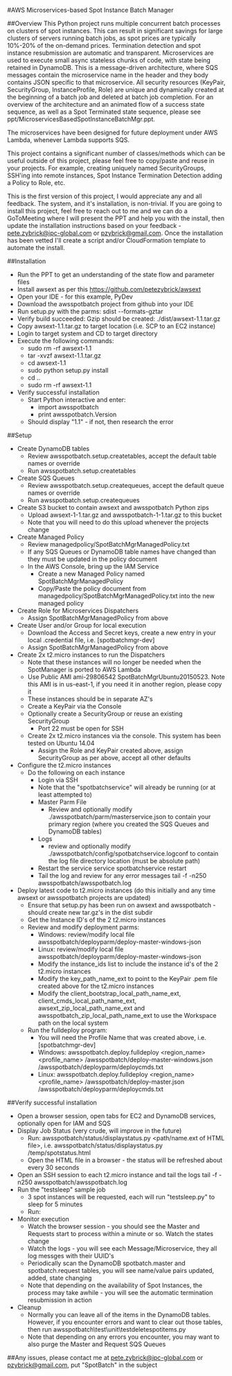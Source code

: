 #AWS Microservices-based Spot Instance Batch Manager

##Overview
This Python project runs multiple concurrent batch processes on clusters of spot instances. This can result in significant savings for large clusters of servers running batch jobs, as spot prices are typically 10%-20% of the on-demand prices.  Termination detection and spot instance
resubmission are automatic and transparent.  Microservices are used to execute small async stateless chunks of
code, with state being retained in DynamoDB.  This is a message-driven architecture, where SQS messages contain the microservice name
in the header and they body contains JSON specific to that microservice.  All security resources (KeyPair, SecurityGroup, InstanceProfile, Role) are unique and dynamically created at the beginning of a batch job and deleted at batch job completion. For an overview of the architecture and an animated flow of a success state sequence, as well as a Spot Terminated state sequence, please see ppt/MicroservicesBasedSpotInstanceBatchMgr.ppt. 

The microservices have been designed for future deployment under AWS Lambda, whenever Lambda supports SQS.

This project contains a significant number of classes/methods which can be useful outside of this project, please feel free to copy/paste and
reuse in your projects.  For example, creating uniquely named SecurityGroups, SSH'ing into remote instances, Spot Instance Termination Detection adding a Policy to Role, etc.

This is the first version of this project, I would appreciate any and all feedback. The system, and it's installation, is non-trivial.  If you are going to install this project, feel free
to reach out to me and we can do a GoToMeeting where I will present the PPT and help you with the install, then update the installation instructions based on your feedback - pete.zybrick@ipc-global.com or pzybrick@gmail.com.  Once the installation has been vetted I'll create a script and/or CloudFormation template to automate the install.

##Installation
* Run the PPT to get an understanding of the state flow and parameter files
* Install awsext as per this https://github.com/petezybrick/awsext
* Open your IDE - for this example, PyDev 
* Download the awsspotbatch project from github into your IDE
* Run setup.py with the parms: sdist --formats-gztar
* Verify build succeeded: Gzip should be created: ./dist/awsext-1.1.tar.gz
* Copy awsext-1.1.tar.gz to target location (i.e. SCP to an EC2 instance)
* Login to target system and CD to target directory
* Execute the following commands:
	* sudo rm -rf awsext-1.1
	* tar -xvzf awsext-1.1.tar.gz
	* cd awsext-1.1
	* sudo python setup.py install
	* cd ..
	* sudo rm -rf awsext-1.1
* Verify successful installation
	* Start Python interactive and enter:
		* import awsspotbatch 
		* print awsspotbatch.Version
	* Should display "1.1" - if not, then research the error
	
##Setup
* Create DynamoDB tables
	* Review awsspotbatch.setup.createtables, accept the default table names or override
	* Run awsspotbatch.setup.createtables
* Create SQS Queues
	* Review awsspotbatch.setup.createqueues, accept the default queue names or override
	* Run awsspotbatch.setup.createqueues
* Create S3 bucket to contain awsext and awsspotbatch Python zips
	* Upload awsext-1-1.tar.gz and awsspotbatch-1-1.tar.gz to this bucket
	* Note that you will need to do this upload whenever the projects change
* Create Managed Policy
	* Review managedpolicy/SpotBatchMgrManagedPolicy.txt
	* If any SQS Queues or DynamoDB table names have changed than they must be updated in the policy document
	* In the AWS Console, bring up the IAM Service 
		* Create a new Managed Policy named SpotBatchMgrManagedPolicy
		* Copy/Paste the policy document from managedpolicy/SpotBatchMgrManagedPolicy.txt into the new managed policy
* Create Role for Microservices Dispatchers
	* Assign SpotBatchMgrManagedPolicy from above
* Create User and/or Group for local execution
	* Download the Access and Secret keys, create a new entry in your local .credential file, i.e. [spotbatchmgr-dev]
	* Assign SpotBatchMgrManagedPolicy from above
* Create 2x t2.micro instances to run the Dispatchers
	* Note that these instances will no longer be needed when the SpotManager is ported to AWS Lambda
	* Use Public AMI ami-29806542 SpotBatchMgrUbuntu20150523.  Note this AMI is in us-east-1, if you need it in another region, please copy it
	* These instances should be in separate AZ's
	* Create a KeyPair via the Console
	* Optionally create a SecurityGroup or reuse an existing SecurityGroup
		* Port 22 must be open for SSH
	* Create 2x t2.micro instances via the console.  This system has been tested on Ubuntu 14.04
		* Assign the Role and KeyPair created above, assign SecurityGroup as per above, accept all other defaults
* Configure the t2.micro instances
	* Do the following on each instance
		* Login via SSH
		* Note that the "spotbatchservice" will already be running (or at least attempted to)
		* Master Parm File
			* Review and optionally modify ./awsspotbatch/parm/masterservice.json to contain your primary region (where you created the SQS Queues and DynamoDB tables)  
		* Logs
			* review and optionally modify ./awsspotbatch/config/spotbatchservice.logconf to contain the log file directory location (must be absolute path)  
		* Restart the service
			service spotbatchservice restart
		* Tail the log and review for any error messages
			tail -f -n250 awsspotbatch/awsspotbatch.log
* Deploy latest code to t2.micro instances (do this initially and any time awsext or awsspotbatch projects are updated)
	* Ensure that setup.py has been run on awsext and awsspotbatch - should create new tar.gz's in the dist subdir
	* Get the Instance ID's of the 2 t2.micro instances
	* Review and modify deployment parms:
		* Windows: review/modify local file awsspotbatch/deployparm/deploy-master-windows-json
		* Linux: review/modify local file awsspotbatch/deployparm/deploy-master-windows-json
		* Modify the instance_ids list to include the instance id's of the 2 t2.micro instances
		* Modify the key_path_name_ext to point to the KeyPair .pem file created above for the t2.micro instances
		* Modify the client_bootstrap_local_path_name_ext, client_cmds_local_path_name_ext, awsext_zip_local_path_name_ext and awsspotbatch_zip_local_path_name_ext to use the Workspace path on the local system
	* Run the fulldeploy program:
		* You will need the Profile Name that was created above, i.e. [spotbatchmgr-dev]
		* Windows: awsspotbatch.deploy.fulldeploy <region_name> <profile_name> <workspacePath>/awsspotbatch/deploy-master-windows.json <workspacePath>/awsspotbatch/deployparm/deploycmds.txt
		* Linux: awsspotbatch.deploy.fulldeploy <region_name> <profile_name> <workspacePath>/awsspotbatch/deploy-master.json <workspacePath>/awsspotbatch/deployparm/deploycmds.txt

##Verify successful installation
* Open a browser session, open tabs for EC2 and DynamoDB services, optionally open for IAM and SQS
* Display Job Status (very crude, will improve in the future)
	* Run: awsspotbatch/status/displaystatus.py <path/name.ext of HTML file>, i.e. awsspotbatch/status/displaystatus.py /temp/spotstatus.html
	* Open the HTML file in a browser - the status will be refreshed about every 30 seconds
* Open an SSH session to each t2.micro instance and tail the logs
	tail -f -n250 awsspotbatch/awsspotbatch.log
* Run the "testsleep" sample job
	* 3 spot instances will be requested, each will run "testsleep.py" to sleep for 5 minutes
	* Run: 
* Monitor execution
	* Watch the browser session - you should see the Master and Requests start to process within a minute or so.  Watch the states change
	* Watch the logs - you will see each Message/Microservice, they all log messges with their UUID's
	* Periodically scan the DynamoDB spotbatch.master and spotbatch.request tables, you will see name/value pairs updated, added, state changing
	* Note that depending on the availability of Spot Instances, the process may take awhile - you will see the automatic termination resubmission in action
* Cleanup
	* Normally you can leave all of the items in the DynamoDB tables.  However, if you encounter errors and want to clear out those tables, then run awsspotbatch\test\unit\testdeletespotitems.py
	* Note that depending on any errors you encounter, you may want to also purge the Master and Request SQS Queues
		
		
##Any issues, please contact me at pete.zybrick@ipc-global.com or pzybrick@gmail.com, put "SpotBatch" in the subject
